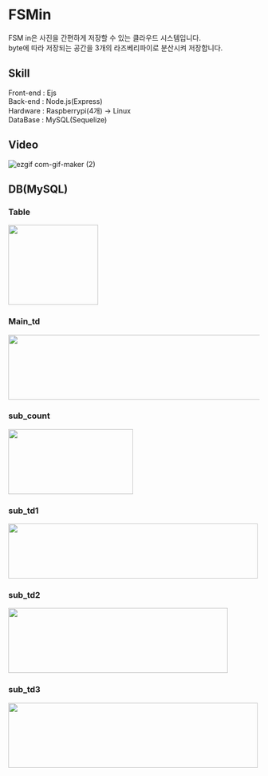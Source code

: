 # FSMin
FSM in은 사진을 간편하게 저장할 수 있는 클라우드 시스템입니다.<br>
byte에 따라 저장되는 공간을 3개의 라즈베리파이로 분산시켜 저장합니다.<br>
## Skill 
Front-end : Ejs<br>
Back-end : Node.js(Express)<br>
Hardware : Raspberrypi(4개) -> Linux<br>
DataBase : MySQL(Sequelize)<br>
## Video
![ezgif com-gif-maker (2)](https://user-images.githubusercontent.com/41174265/99377824-0b3eaa00-290a-11eb-83f8-5e8785a76e7d.gif)
## DB(MySQL)
### Table
<img width = "180" height = "160" src = "https://user-images.githubusercontent.com/41174265/99378171-7a1c0300-290a-11eb-8954-71e0a911724c.png"><br>
### Main_td
<img width = "650" height = "130" src = "https://user-images.githubusercontent.com/41174265/99378105-61abe880-290a-11eb-9c36-e0b14ca0e3da.png"><br>
### sub_count
<img width = "250" height = "130" src = "https://user-images.githubusercontent.com/41174265/99378226-8b650f80-290a-11eb-8be1-f096d5421fb0.png"><br>
### sub_td1
<img width = "500" height = "110" src = "https://user-images.githubusercontent.com/41174265/99378269-96b83b00-290a-11eb-92dd-49f7048b03b3.png"><br>
### sub_td2
<img width = "440" height = "130" src = "https://user-images.githubusercontent.com/41174265/99378292-9c158580-290a-11eb-9193-e1830a41c4b2.png"><br>
### sub_td3
<img width = "500" height = "130" src = "https://user-images.githubusercontent.com/41174265/99378308-a0da3980-290a-11eb-9e02-4ba9d3216ff7.png">
